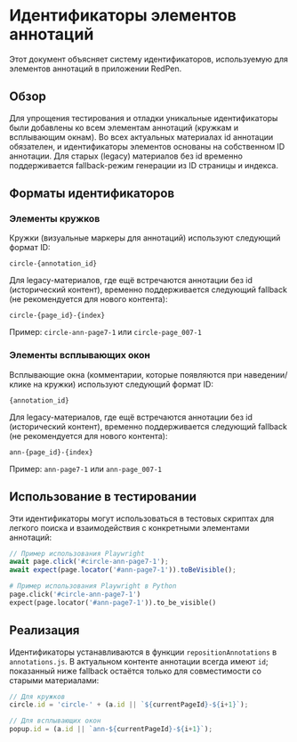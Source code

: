 # Идентификаторы элементов аннотаций

Этот документ объясняет систему идентификаторов, используемую для элементов аннотаций в приложении RedPen.

## Обзор

Для упрощения тестирования и отладки уникальные идентификаторы были добавлены ко всем элементам аннотаций (кружкам и всплывающим окнам). Во всех актуальных материалах id аннотации обязателен, и идентификаторы элементов основаны на собственном ID аннотации. Для старых (legacy) материалов без id временно поддерживается fallback-режим генерации из ID страницы и индекса.

## Форматы идентификаторов

### Элементы кружков

Кружки (визуальные маркеры для аннотаций) используют следующий формат ID:
```
circle-{annotation_id}
```

Для legacy-материалов, где ещё встречаются аннотации без id (исторический контент), временно поддерживается следующий fallback (не рекомендуется для нового контента):
```
circle-{page_id}-{index}
```

Пример: `circle-ann-page7-1` или `circle-page_007-1`

### Элементы всплывающих окон

Всплывающие окна (комментарии, которые появляются при наведении/клике на кружки) используют следующий формат ID:
```
{annotation_id}
```

Для legacy-материалов, где ещё встречаются аннотации без id (исторический контент), временно поддерживается следующий fallback (не рекомендуется для нового контента):
```
ann-{page_id}-{index}
```

Пример: `ann-page7-1` или `ann-page_007-1`

## Использование в тестировании

Эти идентификаторы могут использоваться в тестовых скриптах для легкого поиска и взаимодействия с конкретными элементами аннотаций:

```javascript
// Пример использования Playwright
await page.click('#circle-ann-page7-1');
await expect(page.locator('#ann-page7-1')).toBeVisible();
```

```python
# Пример использования Playwright в Python
page.click('#circle-ann-page7-1')
expect(page.locator('#ann-page7-1')).to_be_visible()
```

## Реализация

Идентификаторы устанавливаются в функции `repositionAnnotations` в `annotations.js`. В актуальном контенте аннотации всегда имеют `id`; показанный ниже fallback остаётся только для совместимости со старыми материалами:

```javascript
// Для кружков
circle.id = 'circle-' + (a.id || `${currentPageId}-${i+1}`);

// Для всплывающих окон
popup.id = (a.id || `ann-${currentPageId}-${i+1}`);
```